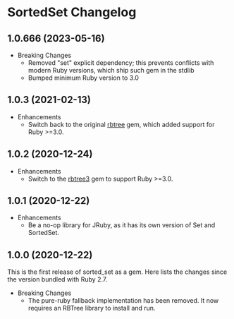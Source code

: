 # SortedSet Changelog

## 1.0.666 (2023-05-16)

* Breaking Changes
  * Removed "set" explicit dependency; this prevents conflicts with modern Ruby versions, which ship such gem in the stdlib
  * Bumped minimum Ruby version to 3.0

## 1.0.3 (2021-02-13)

* Enhancements
  * Switch back to the original [rbtree](https://rubygems.org/gems/rbtree) gem, which added support for Ruby >=3.0.

## 1.0.2 (2020-12-24)

* Enhancements
  * Switch to the [rbtree3](https://github.com/kyrylo/rbtree3) gem to support Ruby >=3.0.

## 1.0.1 (2020-12-22)

* Enhancements
  * Be a no-op library for JRuby, as it has its own version of Set and SortedSet.

## 1.0.0 (2020-12-22)

This is the first release of sorted_set as a gem.  Here lists the changes since the version bundled with Ruby 2.7.

* Breaking Changes
  * The pure-ruby fallback implementation has been removed.  It now requires an RBTree library to install and run.
